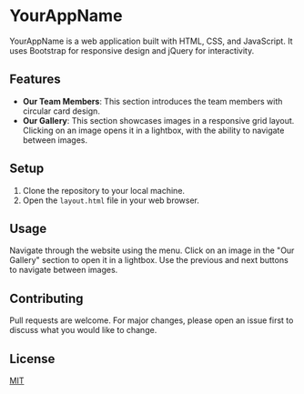 # YourAppName

YourAppName is a web application built with HTML, CSS, and JavaScript. It uses Bootstrap for responsive design and jQuery for interactivity.

## Features

- **Our Team Members**: This section introduces the team members with circular card design.
- **Our Gallery**: This section showcases images in a responsive grid layout. Clicking on an image opens it in a lightbox, with the ability to navigate between images.

## Setup

1. Clone the repository to your local machine.
2. Open the `layout.html` file in your web browser.

## Usage

Navigate through the website using the menu. Click on an image in the "Our Gallery" section to open it in a lightbox. Use the previous and next buttons to navigate between images.

## Contributing

Pull requests are welcome. For major changes, please open an issue first to discuss what you would like to change.

## License

[MIT](https://choosealicense.com/licenses/mit/)